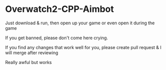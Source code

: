 
# Overwatch2-CPP-Aimbot

Just download & run, then open up your game or even open it during the game

If you get banned, please don't come here crying.

If you find any changes that work well for you, please create pull request & I will merge after reviewing

Really awful but works
